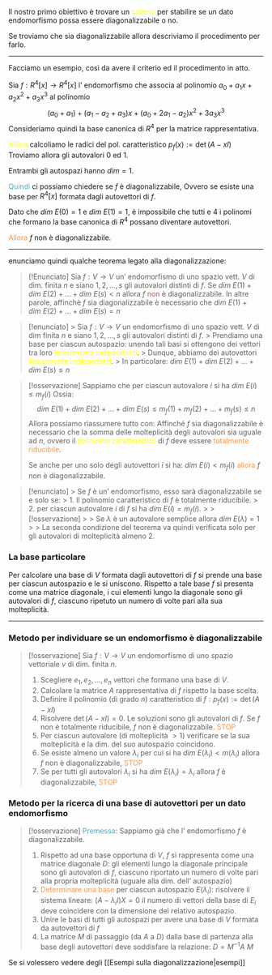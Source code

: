 Il nostro primo obiettivo è trovare un <font color="#ffff00">criterio</font> per stabilire se un dato endomorfismo possa essere diagonalizzabile o no.

Se troviamo che sia diagonalizzabile allora descriviamo il procedimento per farlo.

---

Facciamo un esempio, così da avere il criterio ed il procedimento in atto.

Sia $f:R^4[x]\to R^4[x]$ l’ endomorfismo che associa al polinomio $a_{0}+a_{1}x+a_{2}x^2+a_{3}x^3$ al polinomio 
$$(a_{0}+a_{1})+(a_{1}-a_{2}+a_{3})x+(a_{0}+2a_{1}-a_{2})x^2+3a_{3}x^3$$
Consideriamo quindi la base canonica di $R^4$ per la matrice rappresentativa.

<font color="#ffff00">Allora</font> calcoliamo le radici del pol. caratteristico $p_{f}(x):=\det(A-xI)$
Troviamo allora gli autovalori $0$ ed $1$.

Entrambi gli autospazi hanno $dim=1$.

<font color="#4bacc6">Quindi</font> ci possiamo chiedere se $f$ è diagonalizzabile,
Ovvero se esiste una base per $R^4[x]$ formata dagli autovettori di $f$.

Dato che $dim\ E(0)=1$ e $dim\ E(1)=1$, è impossibile che tutti e 4 i polinomi
che formano la base canonica di $R^4$ possano diventare autovettori.

<font color="#f79646">Allora</font> $f$ non è diagonalizzabile.

---

enunciamo quindi qualche teorema legato alla diagonalizzazione:

> [!Enunciato]
> Sia $f:V\to V$ un’ endomorfismo di uno spazio vett. $V$ di dim. finita $n$ e siano $1,2,\dots,s$ gli autovalori distinti di $f$. 
> Se $dim\ E(1)+dim\ E(2)+\dots+dim\ E(s)<n$ allora $f$ <font color="#c0504d">non</font> è diagonalizzabile.
> In altre parole, affinchè $f$ sia diagonalizzabile è necessario che
> $dim\ E(1)+dim\ E(2)+\dots+dim\ E(s)=n$

> [!enunciato]
    > Sia $f:V\to V$ un endomorfismo di uno spazio vett. $V$ di dim finita $n$ e siano $1,2,\dots,s$ gli autovalori distinti di $f$.
    > Prendiamo una base per ciascun autospazio: unendo tali basi si ottengono dei vettori tra loro <font color="#ffff00">linearmente indipendenti</font>.
    > Dunque, abbiamo dei autovettori <font color="#ffff00">linearmente indipendenti</font>.
    > In particolare: $dim\ E(1)+dim\ E(2)+\dots+dim\ E(s)\leq n$

> [!osservazione]
> Sappiamo che per ciascun autovalore $i$ si ha $dim\ E(i)\leq m_{f}(i)$
> Ossia:
> $$dim\ E(1)+dim\ E(2)+\dots+dim\ E(s)\leq m_{f}(1)+m_{f}(2)+\dots+m_{f}(s)\leq n$$
> Allora possiamo riassumere tutto con:
> Affinché $f$ sia diagonalizzabile è necessario che la somma delle molteplicità degli autovalori sia uguale ad $n$, ovvero il <font color="#ffff00">polinomio caratteristico</font> di $f$ deve essere <font color="#f79646">totalmente riducibile</font>.
>      
>  Se anche per uno solo degli autovettori $i$ si ha: $dim\ E(i)<m_{f}(i)$
>  <font color="#f79646">allora</font> $f$ non è diagonalizzabile.
> 

> [!enunciato]
    > Se $f$ è un’ endomorfismo, esso sarà diagonalizzabile se e solo se:
    > 1. Il polinomio caratteristico di $f$ è totalmente riducibile.
    > 2. per ciascun autovalore $i$ di $f$ si ha $dim\ E(i)=m_{f}(i)$.
    > > [!osservazione]
    > > Se $\lambda$ è un autovalore semplice allora $dim\ E(\lambda)=1$
    > > La seconda condizione del teorema va quindi verificata solo per gli autovalori di molteplicità almeno 2.  

### La base particolare

Per calcolare una base di $V$ formata dagli autovettori di $f$ si prende una base per ciascun autospazio e le si uniscono.
Rispetto a tale base $f$ si presenta come una matrice diagonale, i cui elementi lungo la diagonale sono gli autovalori di $f$, ciascuno ripetuto un numero di volte pari alla sua molteplicità.

---


### Metodo per individuare se un endomorfismo è diagonalizzabile

> [!osservazione]
> Sia $f:V\to V$ un endomorfismo di uno spazio vettoriale $v$ di dim. finita $n$.
> 1. Scegliere $e_{1},e_{2},\dots,e_{n}$ vettori che formano una base di $V$.
> 2. Calcolare la matrice $A$ rappresentativa di $f$ rispetto la base scelta.
> 3. Definire il polinomio (di grado $n$) caratteristico di $f:p_{f}(x):=\det(A-xI)$
> 4. Risolvere $\det(A-xI)=0$. Le soluzioni sono gli autovalori di $f$.
>     Se $f$ non è totalmente riducibile, $f$ non è diagonalizzabile. <font color="#f79646">STOP</font>
> 5. Per ciascun autovalore (di molteplicità $>1$) verificare se la sua molteplicità e la dim. del suo autospazio coincidono.
> 6. Se esiste almeno un valore $\lambda_{i}$ per cui si ha $dim\ E(\lambda_{i})<m(\lambda_{i})$
>     allora $f$ non è diagonalizzabile, <font color="#f79646">STOP</font>
> 7. Se per tutti gli autovalori $\lambda_{i}$ si ha $dim\ E(\lambda_{i})=\lambda_{i}$
>     allora $f$ è diagonalizzabile, <font color="#f79646">STOP</font>
>     

### Metodo per la ricerca di una base di autovettori per un dato endomorfismo

> [!osservazione]
> <font color="#4bacc6">Premessa</font>: Sappiamo già che l’ endomorfismo $f$ è diagonalizzabile.
> 1. Rispetto ad una base opportuna di $V$, $f$ si rappresenta come una matrice diagonale $D$: gli elementi lungo la diagonale principale sono gli autovalori di $f$, ciascuno riportato un numero di volte pari alla propria molteplicità (uguale alla dim. dell’ autospazio)
> 2. <font color="#f79646">Determinare una base</font> per ciascun autospazio $E(\lambda_{i})$: risolvere il sistema lineare: $(A-\lambda_{i}I)X=0$ il numero di vettori della base di $E_{i}$ deve coincidere con la dimensione del relativo autospazio.
> 3. Unire le basi di tutti gli autospazi per avere una base di $V$ formata da autovettori di $f$
> 4. La matrice $M$ di passaggio (da  $A$ a $D$) dalla base di partenza alla base degli autovettori deve soddisfare la relazione: $D=M^{-1}A\ M$


Se si volessero vedere degli [[Esempi sulla diagonalizzazione|esempi]]
